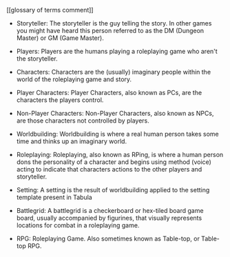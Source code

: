[[glossary of terms comment]]
- Storyteller: The storyteller is the guy telling the story. In other games you might have heard this person referred to as the DM (Dungeon Master) or GM (Game Master).
    
- Players: Players are the humans playing a roleplaying game who aren't the storyteller.
    
- Characters: Characters are the (usually) imaginary people within the world of the roleplaying game and story.
    
- Player Characters: Player Characters, also known as PCs, are the characters the players control.
    
- Non-Player Characters: Non-Player Characters, also known as NPCs, are those characters not controlled by players.
    
- Worldbuilding: Worldbuilding is where a real human person takes some time and thinks up an imaginary world.
    
- Roleplaying: Roleplaying, also known as RPing, is where a human person dons the personality of a character and begins using method (voice) acting to indicate that characters actions to the other players and storyteller.
    
- Setting: A setting is the result of worldbuilding applied to the setting template present in Tabula
    
- Battlegrid: A battlegrid is a checkerboard or hex-tiled board game board, usually accompanied by figurines, that visually represents locations for combat in a roleplaying game.
    
- RPG: Roleplaying Game. Also sometimes known as Table-top, or Table-top RPG.